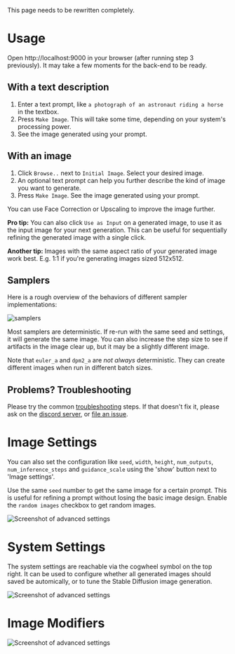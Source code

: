 This page needs to be rewritten completely.

# Usage
Open http://localhost:9000 in your browser (after running step 3 previously). It may take a few moments for the back-end to be ready.

## With a text description
1. Enter a text prompt, like `a photograph of an astronaut riding a horse` in the textbox.
2. Press `Make Image`. This will take some time, depending on your system's processing power.
3. See the image generated using your prompt.

## With an image
1. Click `Browse..` next to `Initial Image`. Select your desired image.
2. An optional text prompt can help you further describe the kind of image you want to generate.
3. Press `Make Image`. See the image generated using your prompt.

You can use Face Correction or Upscaling to improve the image further.

**Pro tip:** You can also click `Use as Input` on a generated image, to use it as the input image for your next generation. This can be useful for sequentially refining the generated image with a single click.

**Another tip:** Images with the same aspect ratio of your generated image work best. E.g. 1:1 if you're generating images sized 512x512.

## Samplers

Here is a rough overview of the behaviors of different sampler implementations:

![samplers](https://user-images.githubusercontent.com/683528/194741816-1291abdd-caac-4fc2-ac97-dd88513d8b6e.jpg)

Most samplers are deterministic. If re-run with the same seed and settings, it will generate the same image. You can also increase the step size to see if artifacts in the image clear up, but it may be a slightly different image.

Note that `euler_a` and `dpm2_a` are *not always* deterministic. They can create different images when run in different batch sizes.

## Problems? Troubleshooting
Please try the common [troubleshooting](Troubleshooting.md) steps. If that doesn't fix it, please ask on the [discord server](https://discord.com/invite/u9yhsFmEkB), or [file an issue](https://github.com/cmdr2/stable-diffusion-ui/issues).

# Image Settings
You can also set the configuration like `seed`, `width`, `height`, `num_outputs`, `num_inference_steps` and `guidance_scale` using the 'show' button next to 'Image settings'.

Use the same `seed` number to get the same image for a certain prompt. This is useful for refining a prompt without losing the basic image design. Enable the `random images` checkbox to get random images.

![Screenshot of advanced settings](https://github.com/cmdr2/stable-diffusion-ui/raw/main/media/config-v7.jpg?raw=true)

# System Settings
The system settings are reachable via the cogwheel symbol on the top right. It can be used to configure whether all generated images should 
saved be automically, or to tune the Stable Diffusion image generation.

![Screenshot of advanced settings](https://github.com/cmdr2/stable-diffusion-ui/raw/main/media/system-settings-v2.jpg?raw=true)

# Image Modifiers
![Screenshot of advanced settings](https://github.com/cmdr2/stable-diffusion-ui/raw/main/media/modifiers-v1.jpg?raw=true)